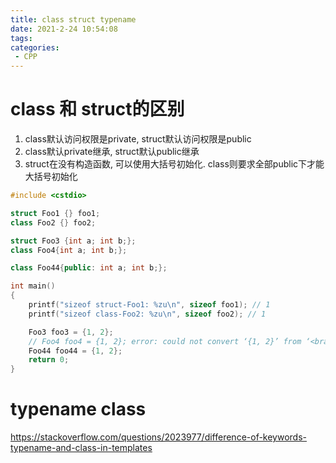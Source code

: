 ```yaml
---
title: class struct typename
date: 2021-2-24 10:54:08
tags:
categories:
 - CPP
---
```


# class 和 struct的区别

1. class默认访问权限是private, struct默认访问权限是public
2. class默认private继承, struct默认public继承
3. struct在没有构造函数, 可以使用大括号初始化. class则要求全部public下才能大括号初始化

```c++
#include <cstdio>

struct Foo1 {} foo1;
class Foo2 {} foo2;

struct Foo3 {int a; int b;};
class Foo4{int a; int b;};

class Foo44{public: int a; int b;};

int main()
{
    printf("sizeof struct-Foo1: %zu\n", sizeof foo1); // 1
    printf("sizeof class-Foo2: %zu\n", sizeof foo2); // 1

    Foo3 foo3 = {1, 2};
    // Foo4 foo4 = {1, 2}; error: could not convert ‘{1, 2}’ from ‘<brace-enclosed initializer list>’ to ‘Foo4’
    Foo44 foo44 = {1, 2};
    return 0;
}
```

# typename class

https://stackoverflow.com/questions/2023977/difference-of-keywords-typename-and-class-in-templates

